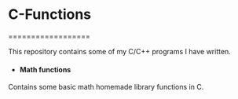 # C-Functions
==================

This repository contains some of my C/C++ programs I have written.

* <h4> Math functions</h4>
 Contains some basic math homemade library functions in C.
